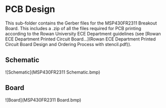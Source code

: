 # PCB Design

This sub-folder contains the Gerber files for the MSP430FR2311 Breakout Board. This includes a .zip of all the files required for PCB printing according to the Rowan University ECE Department guidelines (see [Rowan ECE Department Printed Circuit Board...](Rowan ECE Department Printed Circuit Board Design and Ordering Process with stencil.pdf)).

## Schematic

![Schematic](MSP430FR2311 Schematic.bmp)

## Board

![Board](MSP430FR2311 Board.bmp)